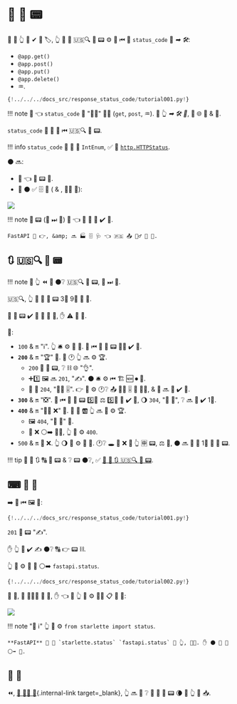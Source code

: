 # 📨 👔 📟

🎏 🌌 👆 💪 ✔ 📨 🏷, 👆 💪 📣 🇺🇸🔍 👔 📟 ⚙️ 📨 ⏮ 🔢 `status_code` 🙆 *➡ 🛠*:

* `@app.get()`
* `@app.post()`
* `@app.put()`
* `@app.delete()`
* ♒️.

```Python hl_lines="6"
{!../../../docs_src/response_status_code/tutorial001.py!}
```

!!! note
    👀 👈 `status_code` 🔢 "👨‍🎨" 👩‍🔬 (`get`, `post`, ♒️). 🚫 👆 *➡ 🛠 🔢*, 💖 🌐 🔢 &amp; 💪.

`status_code` 🔢 📨 🔢 ⏮ 🇺🇸🔍 👔 📟.

!!! info
    `status_code` 💪 👐 📨 `IntEnum`, ✅ 🐆 <a href="https://docs.python.org/3/library/http.html#http.HTTPStatus" class="external-link" target="_blank">`http.HTTPStatus`</a>.

⚫️ 🔜:

* 📨 👈 👔 📟 📨.
* 📄 ⚫️ ✅ 🗄 🔗 ( &amp; , 👩‍💻 🔢):

<img src="/img/tutorial/response-status-code/image01.png">

!!! note
    📨 📟 (👀 ⏭ 📄) 🎦 👈 📨 🔨 🚫 ✔️ 💪.

    FastAPI 💭 👉, &amp; 🔜 🏭 🗄 🩺 👈 🇵🇸 📤 🙅‍♂ 📨 💪.

## 🔃 🇺🇸🔍 👔 📟

!!! note
    🚥 👆 ⏪ 💭 ⚫️❔ 🇺🇸🔍 👔 📟, 🚶 ⏭ 📄.

🇺🇸🔍, 👆 📨 🔢 👔 📟 3⃣ 9⃣ 🍕 📨.

👫 👔 📟 ✔️ 📛 🔗 🤔 👫, ✋️ ⚠ 🍕 🔢.

📏:

* `100` &amp; 🔛 "ℹ". 👆 🛎 ⚙️ 👫 🔗. 📨 ⏮ 👫 👔 📟 🚫🔜 ✔️ 💪.
* **`200`** &amp; 🔛 "🏆" 📨. 👫 🕐 👆 🔜 ⚙️ 🏆.
    * `200` 🔢 👔 📟, ❔ ⛓ 🌐 "👌".
    * ➕1️⃣ 🖼 🔜 `201`, "✍". ⚫️ 🛎 ⚙️ ⏮ 🏗 🆕 ⏺ 💽.
    * 🎁 💼 `204`, "🙅‍♂ 🎚". 👉 📨 ⚙️ 🕐❔ 📤 🙅‍♂ 🎚 📨 👩‍💻, &amp; 📨 🔜 🚫 ✔️ 💪.
* **`300`** &amp; 🔛 "❎". 📨 ⏮ 👫 👔 📟 5️⃣📆 ⚖️ 5️⃣📆 🚫 ✔️ 💪, 🌖 `304`, "🚫 🔀", ❔ 🔜 🚫 ✔️ 1⃣.
* **`400`** &amp; 🔛 "👩‍💻 ❌" 📨. 👫 🥈 🆎 👆 🔜 🎲 ⚙️ 🏆.
    * 🖼 `404`, "🚫 🔎" 📨.
    * 💊 ❌ ⚪️➡️ 👩‍💻, 👆 💪 ⚙️ `400`.
* `500` &amp; 🔛 💽 ❌. 👆 🌖 🙅 ⚙️ 👫 🔗. 🕐❔ 🕳 🚶 ❌ 🍕 👆 🈸 📟, ⚖️ 💽, ⚫️ 🔜 🔁 📨 1⃣ 👫 👔 📟.

!!! tip
    💭 🌅 🔃 🔠 👔 📟 &amp; ❔ 📟 ⚫️❔, ✅ <a href="https://developer.mozilla.org/en-US/docs/Web/HTTP/Status" class="external-link" target="_blank"><abbr title="Mozilla Developer Network">🏇</abbr> 🧾 🔃 🇺🇸🔍 👔 📟</a>.

## ⌨ 💭 📛

➡️ 👀 ⏮ 🖼 🔄:

```Python hl_lines="6"
{!../../../docs_src/response_status_code/tutorial001.py!}
```

`201` 👔 📟 "✍".

✋️ 👆 🚫 ✔️ ✍ ⚫️❔ 🔠 👉 📟 ⛓.

👆 💪 ⚙️ 🏪 🔢 ⚪️➡️ `fastapi.status`.

```Python hl_lines="1  6"
{!../../../docs_src/response_status_code/tutorial002.py!}
```

👫 🏪, 👫 🧑‍🤝‍🧑 🎏 🔢, ✋️ 👈 🌌 👆 💪 ⚙️ 👨‍🎨 📋 🔎 👫:

<img src="/img/tutorial/response-status-code/image02.png">

!!! note "📡 ℹ"
    👆 💪 ⚙️ `from starlette import status`.

    **FastAPI** 🚚 🎏 `starlette.status` `fastapi.status` 🏪 👆, 👩‍💻. ✋️ ⚫️ 👟 🔗 ⚪️➡️ 💃.

## 🔀 🔢

⏪, [🏧 👩‍💻 🦮](../advanced/response-change-status-code.md){.internal-link target=_blank}, 👆 🔜 👀 ❔ 📨 🎏 👔 📟 🌘 🔢 👆 📣 📥.
